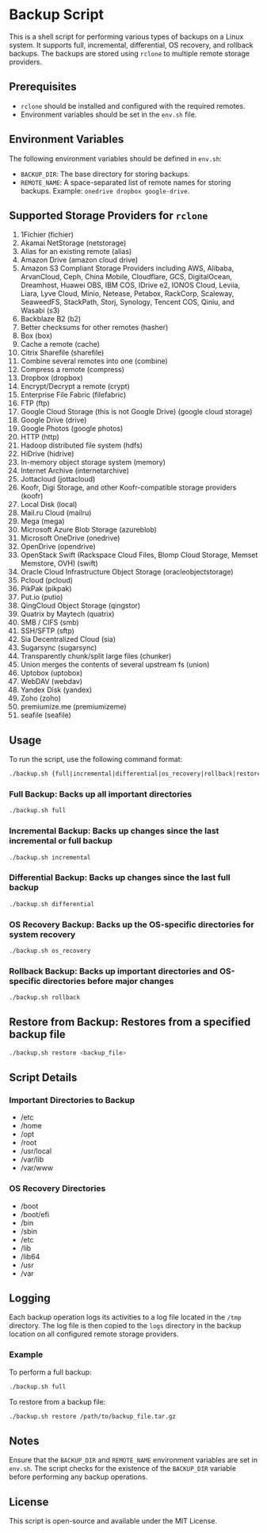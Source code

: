 # Backup Script

This is a shell script for performing various types of backups on a Linux system. It supports full, incremental, differential, OS recovery, and rollback backups. The backups are stored using `rclone` to multiple remote storage providers.

## Prerequisites

- `rclone` should be installed and configured with the required remotes.
- Environment variables should be set in the `env.sh` file.

## Environment Variables

The following environment variables should be defined in `env.sh`:

- `BACKUP_DIR`: The base directory for storing backups.
- `REMOTE_NAME`: A space-separated list of remote names for storing backups. Example: `onedrive dropbox google-drive`.

## Supported Storage Providers for `rclone`

1. 1Fichier (fichier)
2. Akamai NetStorage (netstorage)
3. Alias for an existing remote (alias)
4. Amazon Drive (amazon cloud drive)
5. Amazon S3 Compliant Storage Providers including AWS, Alibaba, ArvanCloud, Ceph, China Mobile, Cloudflare, GCS, DigitalOcean, Dreamhost, Huawei OBS, IBM COS, IDrive e2, IONOS Cloud, Leviia, Liara, Lyve Cloud, Minio, Netease, Petabox, RackCorp, Scaleway, SeaweedFS, StackPath, Storj, Synology, Tencent COS, Qiniu, and Wasabi (s3)
6. Backblaze B2 (b2)
7. Better checksums for other remotes (hasher)
8. Box (box)
9. Cache a remote (cache)
10. Citrix Sharefile (sharefile)
11. Combine several remotes into one (combine)
12. Compress a remote (compress)
13. Dropbox (dropbox)
14. Encrypt/Decrypt a remote (crypt)
15. Enterprise File Fabric (filefabric)
16. FTP (ftp)
17. Google Cloud Storage (this is not Google Drive) (google cloud storage)
18. Google Drive (drive)
19. Google Photos (google photos)
20. HTTP (http)
21. Hadoop distributed file system (hdfs)
22. HiDrive (hidrive)
23. In-memory object storage system (memory)
24. Internet Archive (internetarchive)
25. Jottacloud (jottacloud)
26. Koofr, Digi Storage, and other Koofr-compatible storage providers (koofr)
27. Local Disk (local)
28. Mail.ru Cloud (mailru)
29. Mega (mega)
30. Microsoft Azure Blob Storage (azureblob)
31. Microsoft OneDrive (onedrive)
32. OpenDrive (opendrive)
33. OpenStack Swift (Rackspace Cloud Files, Blomp Cloud Storage, Memset Memstore, OVH) (swift)
34. Oracle Cloud Infrastructure Object Storage (oracleobjectstorage)
35. Pcloud (pcloud)
36. PikPak (pikpak)
37. Put.io (putio)
38. QingCloud Object Storage (qingstor)
39. Quatrix by Maytech (quatrix)
40. SMB / CIFS (smb)
41. SSH/SFTP (sftp)
42. Sia Decentralized Cloud (sia)
43. Sugarsync (sugarsync)
44. Transparently chunk/split large files (chunker)
45. Union merges the contents of several upstream fs (union)
46. Uptobox (uptobox)
47. WebDAV (webdav)
48. Yandex Disk (yandex)
49. Zoho (zoho)
50. premiumize.me (premiumizeme)
51. seafile (seafile)

## Usage

To run the script, use the following command format:

```bash
./backup.sh {full|incremental|differential|os_recovery|rollback|restore <backup_file>}
```

### Full Backup: Backs up all important directories

```bash
./backup.sh full
```

### Incremental Backup: Backs up changes since the last incremental or full backup

```bash
./backup.sh incremental
```

### Differential Backup: Backs up changes since the last full backup

```bash
./backup.sh differential
```

### OS Recovery Backup: Backs up the OS-specific directories for system recovery

```bash
./backup.sh os_recovery
```

### Rollback Backup: Backs up important directories and OS-specific directories before major changes

```bash
./backup.sh rollback
```

## Restore from Backup: Restores from a specified backup file

```bash
./backup.sh restore <backup_file>
```

## Script Details

### Important Directories to Backup

- /etc
- /home
- /opt
- /root
- /usr/local
- /var/lib
- /var/www

### OS Recovery Directories

- /boot
- /boot/efi
- /bin
- /sbin
- /etc
- /lib
- /lib64
- /usr
- /var

## Logging

Each backup operation logs its activities to a log file located in the `/tmp` directory. The log file is then copied to the `logs` directory in the backup location on all configured remote storage providers.

### Example

To perform a full backup:

```bash
./backup.sh full
```

To restore from a backup file:

```bash
./backup.sh restore /path/to/backup_file.tar.gz
```

## Notes

Ensure that the `BACKUP_DIR` and `REMOTE_NAME` environment variables are set in `env.sh`. The script checks for the existence of the `BACKUP_DIR` variable before performing any backup operations.

## License

This script is open-source and available under the MIT License.
